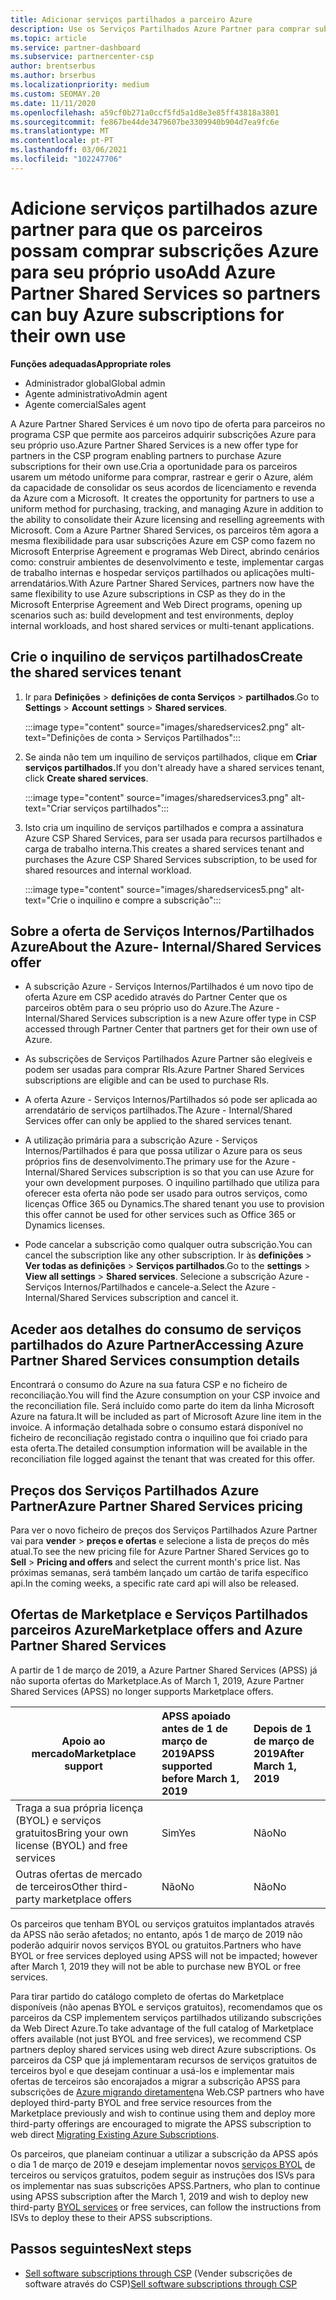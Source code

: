 ```yaml
---
title: Adicionar serviços partilhados a parceiro Azure
description: Use os Serviços Partilhados Azure Partner para comprar subscrições Azure para seu próprio uso, e para ter um método uniforme para comprar, rastrear e gerir a Azure.
ms.topic: article
ms.service: partner-dashboard
ms.subservice: partnercenter-csp
author: brentserbus
ms.author: brserbus
ms.localizationpriority: medium
ms.custom: SEOMAY.20
ms.date: 11/11/2020
ms.openlocfilehash: a59cf0b271a0ccf5fd5a1d8e3e85ff43818a3801
ms.sourcegitcommit: fe867be44de3479607be3309940b904d7ea9fc6e
ms.translationtype: MT
ms.contentlocale: pt-PT
ms.lasthandoff: 03/06/2021
ms.locfileid: "102247706"
---
```

# <a name="add-azure-partner-shared-services-so-partners-can-buy-azure-subscriptions-for-their-own-use"></a><span data-ttu-id="e22d7-103">Adicione serviços partilhados azure partner para que os parceiros possam comprar subscrições Azure para seu próprio uso</span><span class="sxs-lookup"><span data-stu-id="e22d7-103">Add Azure Partner Shared Services so partners can buy Azure subscriptions for their own use</span></span>

 
<span data-ttu-id="e22d7-104">**Funções adequadas**</span><span class="sxs-lookup"><span data-stu-id="e22d7-104">**Appropriate roles**</span></span>

- <span data-ttu-id="e22d7-105">Administrador global</span><span class="sxs-lookup"><span data-stu-id="e22d7-105">Global admin</span></span>
- <span data-ttu-id="e22d7-106">Agente administrativo</span><span class="sxs-lookup"><span data-stu-id="e22d7-106">Admin agent</span></span>
- <span data-ttu-id="e22d7-107">Agente comercial</span><span class="sxs-lookup"><span data-stu-id="e22d7-107">Sales agent</span></span>

<span data-ttu-id="e22d7-108">A Azure Partner Shared Services é um novo tipo de oferta para parceiros no programa CSP que permite aos parceiros adquirir subscrições Azure para seu próprio uso.</span><span class="sxs-lookup"><span data-stu-id="e22d7-108">Azure Partner Shared Services is a new offer type for partners in the CSP program enabling partners to purchase Azure subscriptions for their own use.</span></span><span data-ttu-id="e22d7-109">Cria a oportunidade para os parceiros usarem um método uniforme para comprar, rastrear e gerir o Azure, além da capacidade de consolidar os seus acordos de licenciamento e revenda da Azure com a Microsoft.</span><span class="sxs-lookup"><span data-stu-id="e22d7-109">  It creates the opportunity for partners to use a uniform method for purchasing, tracking, and managing Azure in addition to the ability to consolidate their Azure licensing and reselling agreements with Microsoft.</span></span> <span data-ttu-id="e22d7-110">Com a Azure Partner Shared Services, os parceiros têm agora a mesma flexibilidade para usar subscrições Azure em CSP como fazem no Microsoft Enterprise Agreement e programas Web Direct, abrindo cenários como: construir ambientes de desenvolvimento e teste, implementar cargas de trabalho internas e hospedar serviços partilhados ou aplicações multi-arrendatários.</span><span class="sxs-lookup"><span data-stu-id="e22d7-110">With Azure Partner Shared Services, partners now have the same flexibility to use Azure subscriptions in CSP as they do in the Microsoft Enterprise Agreement and Web Direct programs, opening up scenarios such as:  build development and test environments, deploy internal workloads, and host shared services or multi-tenant applications.</span></span>  

## <a name="create-the-shared-services-tenant"></a><span data-ttu-id="e22d7-111">Crie o inquilino de serviços partilhados</span><span class="sxs-lookup"><span data-stu-id="e22d7-111">Create the shared services tenant</span></span>

1. <span data-ttu-id="e22d7-112">Ir para **Definições**  >  **definições de conta Serviços**  >  **partilhados**.</span><span class="sxs-lookup"><span data-stu-id="e22d7-112">Go to **Settings** > **Account settings** > **Shared services**.</span></span>

   :::image type="content" source="images/sharedservices2.png" alt-text="Definições de conta > Serviços Partilhados":::

2. <span data-ttu-id="e22d7-114">Se ainda não tem um inquilino de serviços partilhados, clique em **Criar serviços partilhados.**</span><span class="sxs-lookup"><span data-stu-id="e22d7-114">If you don't already have a shared services tenant, click **Create shared services**.</span></span>

   :::image type="content" source="images/sharedservices3.png" alt-text="Criar serviços partilhados":::

3. <span data-ttu-id="e22d7-116">Isto cria um inquilino de serviços partilhados e compra a assinatura Azure CSP Shared Services, para ser usada para recursos partilhados e carga de trabalho interna.</span><span class="sxs-lookup"><span data-stu-id="e22d7-116">This creates a shared services tenant and purchases the Azure CSP Shared Services subscription, to be used for shared resources and internal workload.</span></span>

   :::image type="content" source="images/sharedservices5.png" alt-text="Crie o inquilino e compre a subscrição":::

## <a name="about-the-azure--internalshared-services-offer"></a><span data-ttu-id="e22d7-118">Sobre a oferta de Serviços Internos/Partilhados Azure</span><span class="sxs-lookup"><span data-stu-id="e22d7-118">About the Azure- Internal/Shared Services offer</span></span>

- <span data-ttu-id="e22d7-119">A subscrição Azure - Serviços Internos/Partilhados é um novo tipo de oferta Azure em CSP acedido através do Partner Center que os parceiros obtêm para o seu próprio uso do Azure.</span><span class="sxs-lookup"><span data-stu-id="e22d7-119">The Azure - Internal/Shared Services subscription is a new Azure offer type in CSP accessed through Partner Center that partners get for their own use of Azure.</span></span>

- <span data-ttu-id="e22d7-120">As subscrições de Serviços Partilhados Azure Partner são elegíveis e podem ser usadas para comprar RIs.</span><span class="sxs-lookup"><span data-stu-id="e22d7-120">Azure Partner Shared Services subscriptions are eligible and can be used to purchase RIs.</span></span>

- <span data-ttu-id="e22d7-121">A oferta Azure - Serviços Internos/Partilhados só pode ser aplicada ao arrendatário de serviços partilhados.</span><span class="sxs-lookup"><span data-stu-id="e22d7-121">The Azure - Internal/Shared Services offer can only be applied to the shared services tenant.</span></span>

- <span data-ttu-id="e22d7-122">A utilização primária para a subscrição Azure - Serviços Internos/Partilhados é para que possa utilizar o Azure para os seus próprios fins de desenvolvimento.</span><span class="sxs-lookup"><span data-stu-id="e22d7-122">The primary use for the Azure - Internal/Shared Services subscription is so that you can use Azure for your own development purposes.</span></span> <span data-ttu-id="e22d7-123">O inquilino partilhado que utiliza para oferecer esta oferta não pode ser usado para outros serviços, como licenças Office 365 ou Dynamics.</span><span class="sxs-lookup"><span data-stu-id="e22d7-123">The shared tenant you use to provision this offer cannot be used for other services such as Office 365 or Dynamics licenses.</span></span>

- <span data-ttu-id="e22d7-124">Pode cancelar a subscrição como qualquer outra subscrição.</span><span class="sxs-lookup"><span data-stu-id="e22d7-124">You can cancel the subscription like any other subscription.</span></span> <span data-ttu-id="e22d7-125">Ir às **definições**  >  **Ver todas as definições**  >  **Serviços partilhados**.</span><span class="sxs-lookup"><span data-stu-id="e22d7-125">Go to the **settings** > **View all settings** > **Shared services**.</span></span> <span data-ttu-id="e22d7-126">Selecione a subscrição Azure - Serviços Internos/Partilhados e cancele-a.</span><span class="sxs-lookup"><span data-stu-id="e22d7-126">Select the Azure - Internal/Shared Services subscription and cancel it.</span></span>

## <a name="accessing-azure-partner-shared-services-consumption-details"></a><span data-ttu-id="e22d7-127">Aceder aos detalhes do consumo de serviços partilhados do Azure Partner</span><span class="sxs-lookup"><span data-stu-id="e22d7-127">Accessing Azure Partner Shared Services consumption details</span></span>

<span data-ttu-id="e22d7-128">Encontrará o consumo do Azure na sua fatura CSP e no ficheiro de reconciliação.</span><span class="sxs-lookup"><span data-stu-id="e22d7-128">You will find the Azure consumption on your CSP invoice and the reconciliation file.</span></span> <span data-ttu-id="e22d7-129">Será incluído como parte do item da linha Microsoft Azure na fatura.</span><span class="sxs-lookup"><span data-stu-id="e22d7-129">It will be included as part of Microsoft Azure line item in the invoice.</span></span> <span data-ttu-id="e22d7-130">A informação detalhada sobre o consumo estará disponível no ficheiro de reconciliação registado contra o inquilino que foi criado para esta oferta.</span><span class="sxs-lookup"><span data-stu-id="e22d7-130">The detailed consumption information will be available in the reconciliation file logged against the tenant that was created for this offer.</span></span>

## <a name="azure-partner-shared-services-pricing"></a><span data-ttu-id="e22d7-131">Preços dos Serviços Partilhados Azure Partner</span><span class="sxs-lookup"><span data-stu-id="e22d7-131">Azure Partner Shared Services pricing</span></span>

<span data-ttu-id="e22d7-132">Para ver o novo ficheiro de preços dos Serviços Partilhados Azure Partner vai para **vender**  >  **preços e ofertas** e selecione a lista de preços do mês atual.</span><span class="sxs-lookup"><span data-stu-id="e22d7-132">To see the new pricing file for Azure Partner Shared Services go to **Sell** > **Pricing and offers** and select the current month's price list.</span></span> <span data-ttu-id="e22d7-133">Nas próximas semanas, será também lançado um cartão de tarifa específico api.</span><span class="sxs-lookup"><span data-stu-id="e22d7-133">In the coming weeks, a specific rate card api will also be released.</span></span>

## <a name="marketplace-offers-and-azure-partner-shared-services"></a><span data-ttu-id="e22d7-134">Ofertas de Marketplace e Serviços Partilhados parceiros Azure</span><span class="sxs-lookup"><span data-stu-id="e22d7-134">Marketplace offers and Azure Partner Shared Services</span></span>

<span data-ttu-id="e22d7-135">A partir de 1 de março de 2019, a Azure Partner Shared Services (APSS) já não suporta ofertas do Marketplace.</span><span class="sxs-lookup"><span data-stu-id="e22d7-135">As of March 1, 2019, Azure Partner Shared Services (APSS) no longer supports Marketplace offers.</span></span>

|<span data-ttu-id="e22d7-136">**Apoio ao mercado**</span><span class="sxs-lookup"><span data-stu-id="e22d7-136">**Marketplace support**</span></span>   |<span data-ttu-id="e22d7-137">**APSS apoiado antes de 1 de março de 2019**</span><span class="sxs-lookup"><span data-stu-id="e22d7-137">**APSS supported before March 1, 2019**</span></span>|<span data-ttu-id="e22d7-138">**Depois de 1 de março de 2019**</span><span class="sxs-lookup"><span data-stu-id="e22d7-138">**After March 1, 2019**</span></span>|
|---------------------------|:----------------------------|:-------------------|
|<span data-ttu-id="e22d7-139">Traga a sua própria licença (BYOL) e serviços gratuitos</span><span class="sxs-lookup"><span data-stu-id="e22d7-139">Bring your own license (BYOL) and free services</span></span>   | <span data-ttu-id="e22d7-140">Sim</span><span class="sxs-lookup"><span data-stu-id="e22d7-140">Yes</span></span>   | <span data-ttu-id="e22d7-141">Não</span><span class="sxs-lookup"><span data-stu-id="e22d7-141">No</span></span>|
|<span data-ttu-id="e22d7-142">Outras ofertas de mercado de terceiros</span><span class="sxs-lookup"><span data-stu-id="e22d7-142">Other third-party marketplace offers</span></span>   | <span data-ttu-id="e22d7-143">Não</span><span class="sxs-lookup"><span data-stu-id="e22d7-143">No</span></span>   |<span data-ttu-id="e22d7-144">Não</span><span class="sxs-lookup"><span data-stu-id="e22d7-144">No</span></span>|

<span data-ttu-id="e22d7-145">Os parceiros que tenham BYOL ou serviços gratuitos implantados através da APSS não serão afetados; no entanto, após 1 de março de 2019 não poderão adquirir novos serviços BYOL ou gratuitos.</span><span class="sxs-lookup"><span data-stu-id="e22d7-145">Partners who have BYOL or free services deployed using APSS will not be impacted; however after March 1, 2019 they will not be able to purchase new BYOL or free services.</span></span>

<span data-ttu-id="e22d7-146">Para tirar partido do catálogo completo de ofertas do Marketplace disponíveis (não apenas BYOL e serviços gratuitos), recomendamos que os parceiros da CSP implementem serviços partilhados utilizando subscrições da Web Direct Azure.</span><span class="sxs-lookup"><span data-stu-id="e22d7-146">To take advantage of the full catalog of Marketplace offers available (not just BYOL and free services), we recommend CSP partners deploy shared services using web direct Azure subscriptions.</span></span>  <span data-ttu-id="e22d7-147">Os parceiros da CSP que já implementaram recursos de serviços gratuitos de terceiros byol e que desejam continuar a usá-los e implementar mais ofertas de terceiros são encorajados a migrar a subscrição APSS para subscrições de [Azure migrando diretamente](/azure/cloud-solution-provider/migration/migration#migrating-existing-azure-subscriptions)na Web.</span><span class="sxs-lookup"><span data-stu-id="e22d7-147">CSP partners who have deployed third-party BYOL and free service resources from the Marketplace previously and wish to continue using them and deploy more third-party offerings are encouraged to migrate the APSS subscription to web direct [Migrating Existing Azure Subscriptions](/azure/cloud-solution-provider/migration/migration#migrating-existing-azure-subscriptions).</span></span>

<span data-ttu-id="e22d7-148">Os parceiros, que planeiam continuar a utilizar a subscrição da APSS após o dia 1 de março de 2019 e desejam implementar novos [serviços BYOL](https://azuremarketplace.microsoft.com/marketplace/apps?filters=byol) de terceiros ou serviços gratuitos, podem seguir as instruções dos ISVs para os implementar nas suas subscrições APSS.</span><span class="sxs-lookup"><span data-stu-id="e22d7-148">Partners, who plan to continue using APSS subscription after the March 1, 2019 and wish to deploy new third-party [BYOL services](https://azuremarketplace.microsoft.com/marketplace/apps?filters=byol) or free services, can follow the instructions from ISVs to deploy these to their APSS subscriptions.</span></span>

## <a name="next-steps"></a><span data-ttu-id="e22d7-149">Passos seguintes</span><span class="sxs-lookup"><span data-stu-id="e22d7-149">Next steps</span></span>

- <span data-ttu-id="e22d7-150">[Sell software subscriptions through CSP](csp-software-subscriptions.md) (Vender subscrições de software através do CSP)</span><span class="sxs-lookup"><span data-stu-id="e22d7-150">[Sell software subscriptions through CSP](csp-software-subscriptions.md)</span></span>